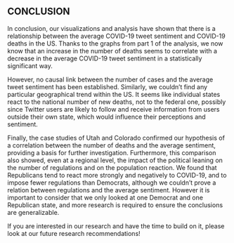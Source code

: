 
## CONCLUSION

In conclusion, our visualizations and analysis have shown that there is a relationship between the average COVID-19 tweet sentiment and COVID-19 deaths in the US. Thanks to the graphs from part 1 of the analysis, we now know that an increase in the number of deaths seems to correlate with a decrease in the average COVID-19 tweet sentiment in a statistically significant way.
 
However, no causal link between the number of cases and the average tweet sentiment has been established. Similarly, we couldn’t find any particular geographical trend within the US. It seems like individual states react to the national number of new deaths, not to the federal one, possibly since Twitter users are likely to follow and receive information from users outside their own state, which would influence their perceptions and sentiment. 

Finally, the case studies of Utah and Colorado confirmed our hypothesis of a correlation between the number of deaths and the average sentiment, providing a basis for further investigation. Furthermore, this comparison also showed, even at a regional level, the impact of the political leaning on the number of regulations and on the population reaction. We found that Republicans tend to react more strongly and negatively to COVID-19, and to impose fewer regulations than Democrats, although we couldn’t prove a relation between regulations and the average sentiment. However it is important to consider that we only looked at one Democrat and one Republican state, and more research is required to ensure the conclusions are generalizable.


If you are interested in our research and have the time to build on it, please look at our future research recommendations! 
